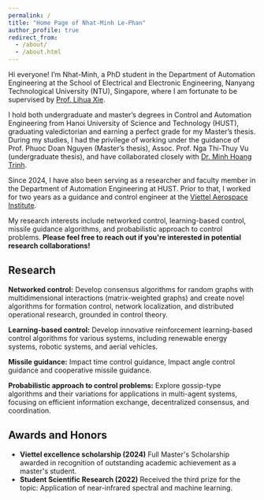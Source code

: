 ```yaml
---
permalink: /
title: "Home Page of Nhat-Minh Le-Phan"
author_profile: true
redirect_from: 
  - /about/
  - /about.html
---
```


Hi everyone! I’m Nhat-Minh, a PhD student in the Department of Automation Engineering at the School of Electrical and Electronic Engineering, Nanyang Technological University (NTU), Singapore, where I am fortunate to be supervised by [Prof. Lihua Xie](https://scholar.google.com.sg/citations?user=Fmrv3J8AAAAJ&hl=en). 

I hold both undergraduate and master’s degrees in Control and Automation Engineering from Hanoi University of Science and Technology (HUST), graduating valedictorian and earning a perfect grade for my Master’s thesis. During my studies, I had the privilege of working under the guidance of Prof. Phuoc Doan Nguyen (Master’s thesis), Assoc. Prof. Nga Thi-Thuy Vu (undergraduate thesis), and have collaborated closely with [Dr. Minh Hoang Trinh](https://sites.google.com/view/minhhoangtrinh). 

Since 2024, I have also been serving as a researcher and faculty member in the Department of Automation Engineering at HUST. Prior to that, I worked for two years as a guidance and control engineer at the [Viettel Aerospace Institute](https://viettelaerospace.vn/). 

My research interests include networked control, learning-based control, missile guidance algorithms, and probabilistic approach to control problems. **Please feel free to reach out if you're interested in potential research collaborations!**


## Research

**Networked control:** Develop consensus algorithms for random graphs with multidimensional interactions (matrix-weighted graphs) and create novel algorithms for formation control, network localization, and distributed operational research, grounded in control theory.

**Learning-based control:** Develop innovative reinforcement learning-based control algorithms for various systems, including renewable energy systems, robotic systems, and aerial vehicles.

**Missile guidance:** Impact time control guidance, Impact angle control guidance and cooperative missile guidance.

**Probabilistic approach to control problems:** Explore gossip-type algorithms and their variations for applications in multi-agent systems, focusing on efficient information exchange, decentralized consensus, and coordination.


## Awards and Honors

* **Viettel excellence scholarship (2024)** Full Master's Scholarship awarded in recognition of outstanding academic achievement as a master's student.
* **Student Scientific Research (2022)** Received the third prize for the topic: Application of near-infrared spectral and machine learning.



